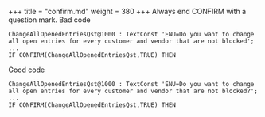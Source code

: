 +++
title = "confirm.md"
weight = 380
+++
Always end CONFIRM with a question mark.
Bad code

    ChangeAllOpenedEntriesQst@1000 : TextConst 'ENU=Do you want to change all open entries for every customer and vendor that are not blocked';
    ...
    IF CONFIRM(ChangeAllOpenedEntriesQst,TRUE) THEN

Good code

    ChangeAllOpenedEntriesQst@1000 : TextConst 'ENU=Do you want to change all open entries for every customer and vendor that are not blocked?';
    ...
    IF CONFIRM(ChangeAllOpenedEntriesQst,TRUE) THEN
